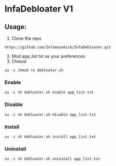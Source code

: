 # InfaDebloater V1

## Usage:
1. Clone the repo
```
https://github.com/Infamousmick/InfaDebloater.git
```
2. Mod app_list.txt as your preferences
3. Chmod
```
su -c chmod +x debloater.sh
```
### Enable
```
su -c sh debloater.sh enable app_list.txt
```
### Disable 
```
su -c sh debloater.sh disable app_list.txt
```
### Install
```
su -c sh debloater.sh install app_list.txt
```
### Uninstall
```
su -c sh debloater.sh uninstall app_list.txt
```
